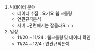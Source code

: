 1. 빅데이터 분야
   - 데이터 수집 : 요기요 웹 크롤링
   - 연관규칙분석
   - 서버...관련해서는 잘몰라요ㅠㅠ
2. 일정
   - 11/20 ~ 11/24 : 웹크롤링 및 데이터 확인
   - 11/24 ~ 12/4 : 연관규칙분석